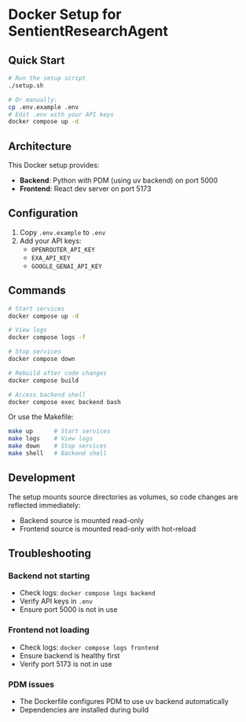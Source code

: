 # Docker Setup for SentientResearchAgent

## Quick Start

```bash
# Run the setup script
./setup.sh

# Or manually:
cp .env.example .env
# Edit .env with your API keys
docker compose up -d
```

## Architecture

This Docker setup provides:
- **Backend**: Python with PDM (using uv backend) on port 5000
- **Frontend**: React dev server on port 5173

## Configuration

1. Copy `.env.example` to `.env`
2. Add your API keys:
   - `OPENROUTER_API_KEY`
   - `EXA_API_KEY`
   - `GOOGLE_GENAI_API_KEY`

## Commands

```bash
# Start services
docker compose up -d

# View logs
docker compose logs -f

# Stop services
docker compose down

# Rebuild after code changes
docker compose build

# Access backend shell
docker compose exec backend bash
```

Or use the Makefile:
```bash
make up      # Start services
make logs    # View logs
make down    # Stop services
make shell   # Backend shell
```

## Development

The setup mounts source directories as volumes, so code changes are reflected immediately:
- Backend source is mounted read-only
- Frontend source is mounted read-only with hot-reload

## Troubleshooting

### Backend not starting
- Check logs: `docker compose logs backend`
- Verify API keys in `.env`
- Ensure port 5000 is not in use

### Frontend not loading
- Check logs: `docker compose logs frontend`
- Ensure backend is healthy first
- Verify port 5173 is not in use

### PDM issues
- The Dockerfile configures PDM to use uv backend automatically
- Dependencies are installed during build